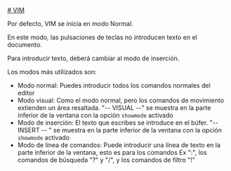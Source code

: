 [# VIM](#VIM)

Por defecto, VIM se inicia en modo Normal.

En este modo, las pulsaciones de teclas no introducen texto en el documento.

Para introducir texto, deberá cambiar al modo de inserción.

Los modos más utilizados son:
- Modo normal: Puedes introducir todos los comandos normales del editor
- Modo visual: Como el modo normal, pero los comandos de movimiento extienden un área resaltada. "-- VISUAL --" se muestra en la parte inferior de la ventana con la opción `showmode` activado
- Modo de inserción: El texto que escribes se introduce en el búfer. "-- INSERT -- " se muestra en la parte inferior de la ventana con la opción `showmode` activado
- Modo de línea de comandos: Puede introducir una línea de texto en la parte inferior de la ventana, esto es para los comandos Ex ":", los comandos de búsqueda "?" y "/", y los comandos de filtro "!"

